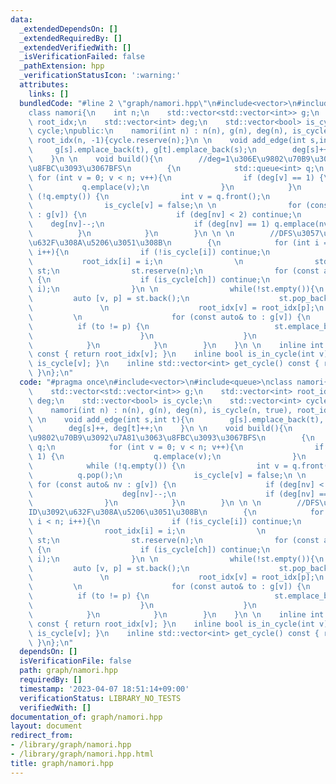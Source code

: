 ```yaml
---
data:
  _extendedDependsOn: []
  _extendedRequiredBy: []
  _extendedVerifiedWith: []
  _isVerificationFailed: false
  _pathExtension: hpp
  _verificationStatusIcon: ':warning:'
  attributes:
    links: []
  bundledCode: "#line 2 \"graph/namori.hpp\"\n#include<vector>\n#include<queue>\n\
    class namori{\n    int n;\n    std::vector<std::vector<int>> g;\n    std::vector<int>\
    \ root_idx;\n    std::vector<int> deg;\n    std::vector<bool> is_cycle;\n    std::vector<int>\
    \ cycle;\npublic:\n    namori(int n) : n(n), g(n), deg(n), is_cycle(n, true),\
    \ root_idx(n, -1){cycle.reserve(n);}\n \n    void add_edge(int s,int t){\n   \
    \     g[s].emplace_back(t), g[t].emplace_back(s);\n        deg[s]++, deg[t]++;\n\
    \    }\n \n    void build(){\n        //deg=1\u306E\u9802\u70B9\u3092\u7A81\u3063\
    \u8FBC\u3093\u3067BFS\n        {\n            std::queue<int> q;\n           \
    \ for (int v = 0; v < n; v++){\n                if (deg[v] == 1) {\n         \
    \           q.emplace(v);\n                }\n            }\n            while\
    \ (!q.empty()) {\n                int v = q.front();\n                q.pop();\n\
    \                is_cycle[v] = false;\n \n                for (const auto& nv\
    \ : g[v]) {\n                    if (deg[nv] < 2) continue;\n                \
    \    deg[nv]--;\n                    if (deg[nv] == 1) q.emplace(nv);\n      \
    \          }\n            }\n        }\n \n \n        //DFS\u3057\u3066ID\u3092\
    \u632F\u308A\u5206\u3051\u308B\n        {\n            for (int i = 0; i < n;\
    \ i++){\n                if (!is_cycle[i]) continue;\n                \n     \
    \           root_idx[i] = i;\n                \n                std::vector<std::pair<int,int>>\
    \ st;\n                st.reserve(n);\n                for (const auto& ch : g[i])\
    \ {\n                    if (is_cycle[ch]) continue;\n                    st.emplace_back(ch,\
    \ i);\n                }\n \n                while(!st.empty()){\n           \
    \         auto [v, p] = st.back();\n                    st.pop_back();\n     \
    \               \n                    root_idx[v] = root_idx[p];\n           \
    \         \n                    for (const auto& to : g[v]) {\n              \
    \          if (to != p) {\n                            st.emplace_back(to, v);\n\
    \                        }\n                    }\n                    \n    \
    \            }\n            }\n        }\n    }\n \n    inline int root(int v)\
    \ const { return root_idx[v]; }\n    inline bool is_in_cycle(int v) const { return\
    \ is_cycle[v]; }\n    inline std::vector<int> get_cycle() const { return cycle;\
    \ }\n};\n"
  code: "#pragma once\n#include<vector>\n#include<queue>\nclass namori{\n    int n;\n\
    \    std::vector<std::vector<int>> g;\n    std::vector<int> root_idx;\n    std::vector<int>\
    \ deg;\n    std::vector<bool> is_cycle;\n    std::vector<int> cycle;\npublic:\n\
    \    namori(int n) : n(n), g(n), deg(n), is_cycle(n, true), root_idx(n, -1){cycle.reserve(n);}\n\
    \ \n    void add_edge(int s,int t){\n        g[s].emplace_back(t), g[t].emplace_back(s);\n\
    \        deg[s]++, deg[t]++;\n    }\n \n    void build(){\n        //deg=1\u306E\
    \u9802\u70B9\u3092\u7A81\u3063\u8FBC\u3093\u3067BFS\n        {\n            std::queue<int>\
    \ q;\n            for (int v = 0; v < n; v++){\n                if (deg[v] ==\
    \ 1) {\n                    q.emplace(v);\n                }\n            }\n\
    \            while (!q.empty()) {\n                int v = q.front();\n      \
    \          q.pop();\n                is_cycle[v] = false;\n \n               \
    \ for (const auto& nv : g[v]) {\n                    if (deg[nv] < 2) continue;\n\
    \                    deg[nv]--;\n                    if (deg[nv] == 1) q.emplace(nv);\n\
    \                }\n            }\n        }\n \n \n        //DFS\u3057\u3066\
    ID\u3092\u632F\u308A\u5206\u3051\u308B\n        {\n            for (int i = 0;\
    \ i < n; i++){\n                if (!is_cycle[i]) continue;\n                \n\
    \                root_idx[i] = i;\n                \n                std::vector<std::pair<int,int>>\
    \ st;\n                st.reserve(n);\n                for (const auto& ch : g[i])\
    \ {\n                    if (is_cycle[ch]) continue;\n                    st.emplace_back(ch,\
    \ i);\n                }\n \n                while(!st.empty()){\n           \
    \         auto [v, p] = st.back();\n                    st.pop_back();\n     \
    \               \n                    root_idx[v] = root_idx[p];\n           \
    \         \n                    for (const auto& to : g[v]) {\n              \
    \          if (to != p) {\n                            st.emplace_back(to, v);\n\
    \                        }\n                    }\n                    \n    \
    \            }\n            }\n        }\n    }\n \n    inline int root(int v)\
    \ const { return root_idx[v]; }\n    inline bool is_in_cycle(int v) const { return\
    \ is_cycle[v]; }\n    inline std::vector<int> get_cycle() const { return cycle;\
    \ }\n};\n"
  dependsOn: []
  isVerificationFile: false
  path: graph/namori.hpp
  requiredBy: []
  timestamp: '2023-04-07 18:51:14+09:00'
  verificationStatus: LIBRARY_NO_TESTS
  verifiedWith: []
documentation_of: graph/namori.hpp
layout: document
redirect_from:
- /library/graph/namori.hpp
- /library/graph/namori.hpp.html
title: graph/namori.hpp
---
```


